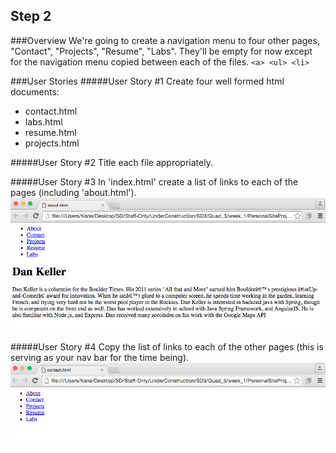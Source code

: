 ## Step 2
###Overview
We're going to create a navigation menu to four other pages, "Contact", "Projects", "Resume", "Labs". They'll be empty for now except for the navigation menu copied between each of the files. `<a> <ul> <li>`  
  
###User Stories
#####User Story #1
Create four well formed html documents:
* contact.html
* labs.html
* resume.html
* projects.html  
  
#####User Story #2
Title each file appropriately.

#####User Story #3
In 'index.html' create a list of links to each of the pages (including 'about.html').  
![About example](aboutExample.png)  

#####User Story #4
Copy the list of links to each of the other pages (this is serving as your nav bar for the time being).  
![Contact example](contactExample.png)  
